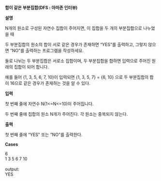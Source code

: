 **합이 같은 부분집합(DFS : 아마존 인터뷰)**

**설명**

N개의 원소로 구성된 자연수 집합이 주어지면, 이 집합을 두 개의 부분집합으로 나누었을 때

두 부분집합의 원소의 합이 서로 같은 경우가 존재하면 “YES"를 출력하고, 그렇지 않으면 ”NO"를 출력하는 프로그램을 작성하세요.

둘로 나뉘는 두 부분집합은 서로소 집합이며, 두 부분집합을 합하면 입력으로 주어진 원래의 집합이 되어 합니다.

예를 들어 {1, 3, 5, 6, 7, 10}이 입력되면 {1, 3, 5, 7} = {6, 10} 으로 두 부분집합의 합이 16으로 같은 경우가 존재하는 것을 알 수 있다.

**입력**

첫 번째 줄에 자연수 N(1<=N<=10)이 주어집니다.

두 번째 줄에 집합의 원소 N개가 주어진다. 각 원소는 중복되지 않는다.

**출력**

첫 번째 줄에 “YES" 또는 ”NO"를 출력한다.

**Cases**

6<br>
1 3 5 6 7 10<br>  
output:<br>
YES
